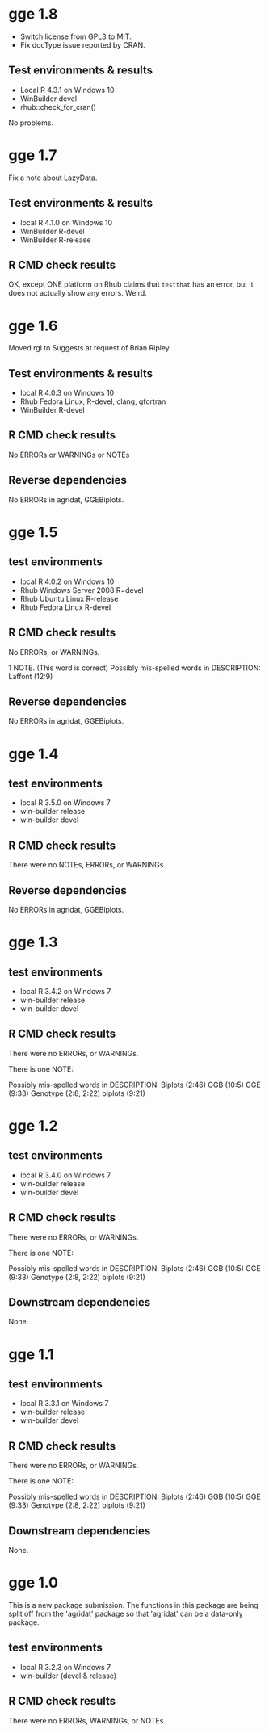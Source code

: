 # gge 1.8

* Switch license from GPL3 to MIT.
* Fix docType issue reported by CRAN.

## Test environments & results

* Local R 4.3.1 on Windows 10
* WinBuilder devel
* rhub::check_for_cran()

No problems.


# gge 1.7

Fix a note about LazyData.

## Test environments & results

* local R 4.1.0 on Windows 10
* WinBuilder R-devel
* WinBuilder R-release

## R CMD check results

OK, except ONE platform on Rhub claims that `testthat` has an error, but it does not actually show any errors.  Weird.
    

# gge 1.6

Moved rgl to Suggests at request of Brian Ripley.

## Test environments & results

* local R 4.0.3 on Windows 10
* Rhub Fedora Linux, R-devel, clang, gfortran
* WinBuilder R-devel

## R CMD check results

No ERRORs or WARNINGs or NOTEs
 
## Reverse dependencies

No ERRORs in agridat, GGEBiplots.


# gge 1.5

## test environments

* local R 4.0.2 on Windows 10
* Rhub Windows Server 2008 R=devel
* Rhub Ubuntu Linux R-release
* Rhub Fedora Linux R-devel

## R CMD check results

No ERRORs, or WARNINGs.

1 NOTE. (This word is correct)
Possibly mis-spelled words in DESCRIPTION:
Laffont (12:9)
 
## Reverse dependencies

No ERRORs in agridat, GGEBiplots.


# gge 1.4

## test environments

* local R 3.5.0 on Windows 7
* win-builder release
* win-builder devel

## R CMD check results

There were no NOTEs, ERRORs, or WARNINGs.

## Reverse dependencies

No ERRORs in agridat, GGEBiplots.

# gge 1.3

## test environments

* local R 3.4.2 on Windows 7
* win-builder release
* win-builder devel

## R CMD check results

There were no ERRORs, or WARNINGs.

There is one NOTE:

Possibly mis-spelled words in DESCRIPTION:
  Biplots (2:46)
  GGB (10:5)
  GGE (9:33)
  Genotype (2:8, 2:22)
  biplots (9:21)
  
# gge 1.2

## test environments

* local R 3.4.0 on Windows 7
* win-builder release
* win-builder devel

## R CMD check results

There were no ERRORs, or WARNINGs.

There is one NOTE:

Possibly mis-spelled words in DESCRIPTION:
  Biplots (2:46)
  GGB (10:5)
  GGE (9:33)
  Genotype (2:8, 2:22)
  biplots (9:21)
  
## Downstream dependencies

None.

# gge 1.1

## test environments

* local R 3.3.1 on Windows 7
* win-builder release
* win-builder devel

## R CMD check results

There were no ERRORs, or WARNINGs.

There is one NOTE:

Possibly mis-spelled words in DESCRIPTION:
  Biplots (2:46)
  GGB (10:5)
  GGE (9:33)
  Genotype (2:8, 2:22)
  biplots (9:21)
  
## Downstream dependencies

None.

# gge 1.0

This is a new package submission.  The functions in this package are being
split off from the 'agridat' package so that 'agridat' can be a data-only
package.

## test environments

* local R 3.2.3 on Windows 7
* win-builder (devel & release)

## R CMD check results

There were no ERRORs, WARNINGs, or NOTEs.

